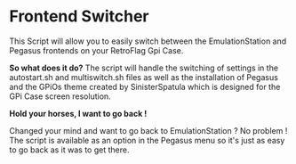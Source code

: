 # Frontend Switcher

This Script will allow you to easily switch between the EmulationStation and Pegasus frontends on your RetroFlag Gpi Case.

<b>So what does it do?</b>
The script will handle the switching of settings in the autostart.sh and multiswitch.sh files as well as the installation of Pegasus and the GPiOs theme created by SinisterSpatula which is designed for the GPi Case screen resolution.

<b>Hold your horses, I want to go back !</b>
 
Changed your mind and want to go back to EmulationStation ? No problem ! The script is available as an option in the Pegasus menu so it's just as easy to go back as it was to get there.
